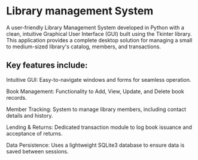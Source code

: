 # Library management System

A user-friendly Library Management System developed in Python with a clean, intuitive Graphical User Interface (GUI) built using the Tkinter library. 
This application provides a complete desktop solution for managing a small to medium-sized library's catalog, members, and transactions.

## ​Key features include:

​Intuitive GUI: Easy-to-navigate windows and forms for seamless operation.

​Book Management: Functionality to Add, View, Update, and Delete book records.

​Member Tracking: System to manage library members, including contact details and history.

​Lending & Returns: Dedicated transaction module to log book issuance and acceptance of returns.

​Data Persistence: Uses a lightweight SQLite3 database to ensure data is saved between sessions.
